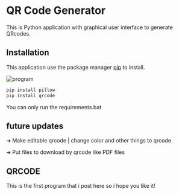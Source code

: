 # QR Code Generator

This is Python application with graphical user interface to generate QRcodes.

## Installation

This application use the package manager [pip](https://pip.pypa.io/en/stable/) to install.

![program](https://github.com/Redrider1666/QRCodegen/assets/69794643/3cf8e985-4438-451f-93c0-d3d3b7b32391)

```bash
pip install pillow
pip install qrcode

```
You can only run the requirements.bat


## future updates

➔ Make editable qrcode | change color and other things to qrcode

➔ Put files to download by qrcode like PDF files


## QRCODE
This is the first program that i post here so i hope you like it!

